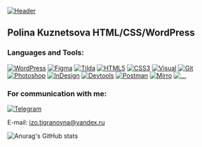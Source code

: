[![Header](https://github.com/Polina-Kuznetsova-html-css/Polina-Kuznetsova-html-css/blob/main/assets/logo.png)](https://github.com/Polina-Kuznetsova-html-css)

## Polina Kuznetsova HTML/CSS/WordPress

### Languages and Tools:
[![WordPress](https://img.shields.io/badge/-WordPress-121440??style=for-the-badge&logo=WordPress&logoColor=47c5fb)](https://github.com/polina-kuznetsova-html-css)
[![Figma](https://img.shields.io/badge/-Figma-121440??style=for-the-badge&logo=Figma&logoColor=ffffff)](https://github.com/Polina-Kuznetsova-html-css)
[![Tilda](https://img.shields.io/badge/-Tilda-121440??style=for-the-badge&logo=Tilda&logoColor=ffffff)](https://github.com/Polina-Kuznetsova-html-css)
[![HTML5](https://img.shields.io/badge/-HTML5-121440??style=for-the-badge&logo=html5&logoColor=FD6A02)](https://github.com/Polina-Kuznetsova-html-css)
[![CSS3](https://img.shields.io/badge/-CSS3-121440??style=for-the-badge&logo=css3&logoColor=265eaa)](https://github.com/Polina-Kuznetsova-html-css)
[![Visual](https://img.shields.io/badge/-Visual_Studio_Code-121440??style=for-the-badge&logo=Visualstudiocode&logoColor=47c5fb)](https://github.com/Polina-Kuznetsova-html-css)
[![Git](https://img.shields.io/badge/-Git-121440??style=for-the-badge&logo=Git&logoColor=f43010)](https://github.com/Polina-Kuznetsova-html-css)
[![Photoshop](https://img.shields.io/badge/-Photoshop-121440??style=for-the-badge&logo=Photoshop&logoColor=1E213D)](https://github.com/Polina-Kuznetsova-html-css)
[![InDesign](https://img.shields.io/badge/-InDesign-121440??style=for-the-badge&logo=Indesign&logoColor=1E213D)](https://github.com/Polina-Kuznetsova-html-css)
[![Devtools](https://img.shields.io/badge/-Devtools-121440??style=for-the-badge&logo=Devtools&logoColor=f43010)](https://github.com/Polina-Kuznetsova-html-css)
[![Postman](https://img.shields.io/badge/-Postman-121440??style=for-the-badge&logo=Postman&logoColor=f43010)](https://github.com/Polina-Kuznetsova-html-css)
[![Mirro](https://img.shields.io/badge/-Mirro-121440??style=for-the-badge&logo=Mirro&logoColor=1E213D)](https://github.com/Polina-Kuznetsova-html-css)
[![...](https://img.shields.io/badge/-...-121440?style=for-the-badge&logo=...&logoColor=ffffff)](https://github.com/Polina-Kuznetsova-html-css?tab=repositories)

### For communication with me:
[![Telegram](https://img.shields.io/badge/-Telegram-24292f??style=for-the-badge&logo=Telegram&logoColor=47c5fb)](https://t.me/ForsFortis)

E-mail: izo.tigranovna@yandex.ru

![Anurag's GitHub stats](https://github-readme-stats.vercel.app/api?username=Polina-Kuznetsova-html-css&hide=issues,contribs&show_icons=true&theme=cobalt)
